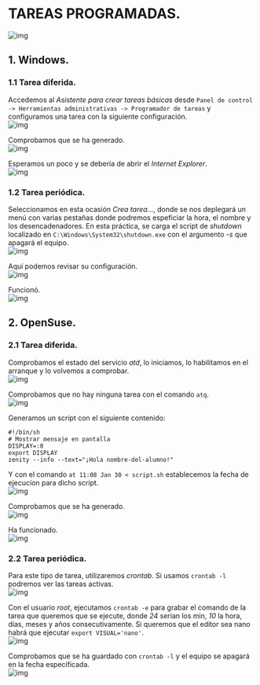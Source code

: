 # TAREAS PROGRAMADAS.  

![img](./img/000.png)  

## 1. Windows.  
### 1.1 Tarea diferida.  
Accedemos al *Asistente para crear tareas básicas* desde `Panel de control -> Herramientas administrativas -> Programador de tareas` y configuramos una tarea con la siguiente configuración.  
![img](./img/001.png)    

Comprobamos que se ha generado.  
![img](./img/002.png)    

Esperamos un poco y se debería de abrir el *Internet Explorer*.  
![img](./img/003.png)    

### 1.2 Tarea periódica.  
Seleccionamos en esta ocasión *Crea tarea...*, donde se nos deplegará un menú con varias pestañas donde podremos espeficiar la hora, el nombre y los desencadenadores. En esta práctica, se carga el script de *shutdown* localizado en `C:\Windows\System32\shutdown.exe` con el argumento *-s* que apagará el equipo.  
![img](./img/019.png)    

Aquí podemos revisar su configuración.  
![img](./img/005.png)    

Funcionó.  
![img](./img/006.png)    

## 2. OpenSuse.  
### 2.1 Tarea diferida.  
Comprobamos el estado del servicio *atd*, lo iniciamos, lo habilitamos en el arranque y lo volvemos a comprobar.  
![img](./img/007.png)    

Comprobamos que no hay ninguna tarea con el comando `atq`.  
![img](./img/008.png)    

Generamos un script con el siguiente contenido:  
```
#!/bin/sh
# Mostrar mensaje en pantalla
DISPLAY=:0
export DISPLAY
zenity --info --text="¡Hola nombre-del-alumno!"
```  
Y con el comando `at 11:08 Jan 30 < script.sh` establecemos la fecha de ejecucíon para dicho script.  
![img](./img/009.png)    

Comprobamos que se ha generado.  
![img](./img/010.png)    

Ha funcionado.  
![img](./img/011.png)    

### 2.2 Tarea periódica.  
Para este tipo de tarea, utilizaremos *crontab*. Si usamos `crontab -l` podremos ver las tareas activas.  
![img](./img/012.png)    

Con el usuario *root*, ejecutamos `crontab -e` para grabar el comando de la tarea que queremos que se ejecute, donde *24* serían los min, *10* la hora, días, meses y años consecutivamente. Si queremos que el editor sea nano habrá que ejecutar `export VISUAL='nano'`.  
![img](./img/017.png)    

Comprobamos que se ha guardado con `crontab -l` y el equipo se apagará en la fecha especificada.  
![img](./img/018.png)  
